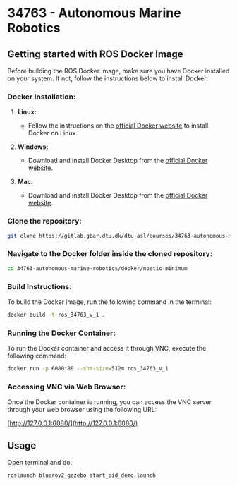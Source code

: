 # 34763 - Autonomous Marine Robotics

## Getting started with ROS Docker Image

Before building the ROS Docker image, make sure you have Docker installed on your system. If not, follow the instructions below to install Docker:

### Docker Installation:

1. **Linux:**
   - Follow the instructions on the [official Docker website](https://docs.docker.com/desktop/install/linux-install/) to install Docker on Linux.

2. **Windows:**
   - Download and install Docker Desktop from the [official Docker website](https://docs.docker.com/desktop/install/windows-install/).

3. **Mac:**
   - Download and install Docker Desktop from the [official Docker website](https://docs.docker.com/desktop/install/mac-install/).


### Clone the repository:

```bash
git clone https://gitlab.gbar.dtu.dk/dtu-asl/courses/34763-autonomous-marine-robotics.git
```

### Navigate to the Docker folder inside the cloned repository:

```bash
cd 34763-autonomous-marine-robotics/docker/noetic-minimum
```

### Build Instructions:

To build the Docker image, run the following command in the terminal:

```bash
docker build -t ros_34763_v_1 .
```

### Running the Docker Container:

To run the Docker container and access it through VNC, execute the following command:

```bash
docker run -p 6080:80 --shm-size=512m ros_34763_v_1
```

### Accessing VNC via Web Browser:

Once the Docker container is running, you can access the VNC server through your web browser using the following URL:

[http://127.0.0.1:6080/](http://127.0.0.1:6080/)


## Usage

Open terminal and do:

```bash
roslaunch bluerov2_gazebo start_pid_demo.launch
```